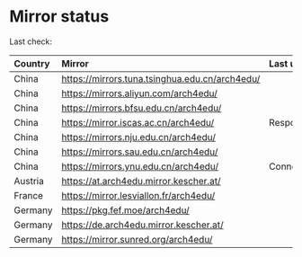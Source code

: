 <script src="./time.js"></script>
# Mirror status
Last check: <script type="text/javascript">localize(1685870229.6567664);</script>

|Country|Mirror|Last update|
|:------|:-----|:----------|
|China|https://mirrors.tuna.tsinghua.edu.cn/arch4edu/|<script type="text/javascript">localize(1685816979);</script>|
|China|https://mirrors.aliyun.com/arch4edu/|<script type="text/javascript">localize(1685644418);</script>|
|China|https://mirrors.bfsu.edu.cn/arch4edu/|<script type="text/javascript">localize(1685816979);</script>|
|China|https://mirror.iscas.ac.cn/arch4edu/|Response 404|
|China|https://mirrors.nju.edu.cn/arch4edu/|<script type="text/javascript">localize(1685816979);</script>|
|China|https://mirrors.sau.edu.cn/arch4edu/|<script type="text/javascript">localize(1673850842);</script>|
|China|https://mirrors.ynu.edu.cn/arch4edu/|ConnectTimeout|
|Austria|https://at.arch4edu.mirror.kescher.at/|<script type="text/javascript">localize(1685816979);</script>|
|France|https://mirror.lesviallon.fr/arch4edu/|<script type="text/javascript">localize(1685816979);</script>|
|Germany|https://pkg.fef.moe/arch4edu/|<script type="text/javascript">localize(1685816979);</script>|
|Germany|https://de.arch4edu.mirror.kescher.at/|<script type="text/javascript">localize(1685816979);</script>|
|Germany|https://mirror.sunred.org/arch4edu/|<script type="text/javascript">localize(1685816979);</script>|

<script src="./tablefilter/tablefilter.js"></script>
<script src="./table.js"></script>